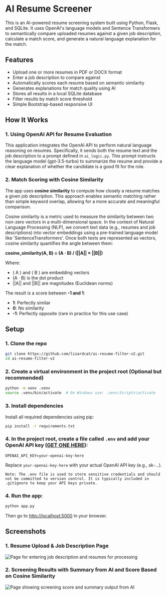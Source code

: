 # AI Resume Screener

This is an AI-powered resume screening system built using Python, Flask, and SQLite. It uses OpenAI's language models and Sentence Transformers to semantically compare uploaded resumes against a given job description, calculate a match score, and generate a natural language explanation for the match.

## Features
- Upload one or more resumes in PDF or DOCX format
- Enter a job description to compare against
- Automatically scores each resume based on semantic similarity
- Generates explanations for match quality using AI
- Stores all results in a local SQLite database
- Filter results by match score threshold
- Simple Bootstrap-based responsive UI

## How It Works

### 1. Using OpenAI API for Resume Evaluation

This application integrates the OpenAI API to perform natural language reasoning on resumes. Specifically, it sends both the resume text and the job description to a prompt defined in `ai_logic.py`. This prompt instructs the language model (gpt-3.5-turbo) to summarize the resume and provide a clear explanation of whether the candidate is a good fit for the role.

### 2. Match Scoring with Cosine Similarity 

The app uses **cosine similarity** to compute how closely a resume matches a given job description. This approach enables semantic matching rather than simple keyword overlap, allowing for a more accurate and meaningful comparison.

Cosine similarity is a metric used to measure the similarity between two non-zero vectors in a multi-dimensional space. In the context of Natural Language Processing (NLP), we convert text data (e.g., resumes and job descriptions) into vector embeddings using a pre-trained language model like 'SentenceTransformers'. Once both texts are represented as vectors, cosine similarity quantifies the angle between them:

**cosine_similarity(A, B) = (A · B) / (||A|| × ||B||)**


Where:
- \( A \) and \( B \) are embedding vectors
- (A · B) is the dot product
- ||A|| and ||B|| are magnitudes (Euclidean norms)

The result is a score between **-1 and 1**:
- **1**: Perfectly similar
- **0**: No similarity
- **-1**: Perfectly opposite (rare in practice for this use case)

## Setup
### 1. Clone the repo
```bash
git clone https://github.com/lizardcat/ai-resume-filter-v2.git
cd ai-resume-filter-v2
```

### 2. Create a virtual environment in the project root (Optional but recommended)
```bash
python -m venv .venv
source .venv/bin/activate  # On Windows use: .venv\Scripts\activate
```

### 3. Install dependencies
Install all required dependencies using pip:

```bash
pip install -r requirements.txt
```

### 4. In the project root, create a file called `.env` and add your OpenAI API key ([GET ONE HERE](https://platform.openai.com)):

```
OPENAI_API_KEY=your-openai-key-here
```
Replace `your-openai-key-here` with your actual OpenAI API key (e.g., sk-...).

    Note: The .env file is used to store sensitive credentials and should not be committed to version control. It is typically included in .gitignore to keep your API keys private.

### 4. Run the app:

```bash
python app.py
```

Then go to [http://localhost:5000](http://localhost:5000) in your browser.

## Screenshots
### 1. Resume Upload & Job Description Page
![Page for entering job description and resumes for processing](assets/ai-resume-filter-1.png)

### 2. Screening Results with Summary from AI and Score Based on Cosine Similarity
![Page showing screening score and summary output from AI](assets/ai-resume-filter-2.png)